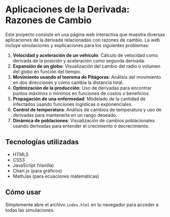 # Aplicaciones de la Derivada: Razones de Cambio

Este proyecto consiste en una página web interactiva que muestra diversas aplicaciones de la derivada relacionadas con razones de cambio. La web incluye simulaciones y explicaciones para los siguientes problemas:

1. **Velocidad y aceleración de un vehículo**: Cálculo de velocidad como derivada de la posición y aceleración como segunda derivada.
2. **Expansión de un globo**: Visualización del cambio del radio o volumen del globo en función del tiempo.
3. **Movimiento usando el teorema de Pitágoras**: Análisis del movimiento en dos direcciones y cómo cambia la distancia total.
4. **Optimización de la producción**: Uso de derivadas para encontrar puntos máximos o mínimos en funciones de costos o beneficios.
5. **Propagación de una enfermedad**: Modelado de la cantidad de infectados usando funciones logísticas o exponenciales.
6. **Control de temperatura**: Análisis de cambios de temperatura y uso de derivadas para mantenerla en un rango deseado.
7. **Dinámica de poblaciones**: Visualización de cambios poblacionales usando derivadas para entender el crecimiento o decrecimiento.

## Tecnologías utilizadas
- HTML5
- CSS3
- JavaScript (Vanilla)
- Chart.js (para gráficos)
- MathJax (para ecuaciones matemáticas)

## Cómo usar
Simplemente abre el archivo `index.html` en tu navegador para acceder a todas las simulaciones.
